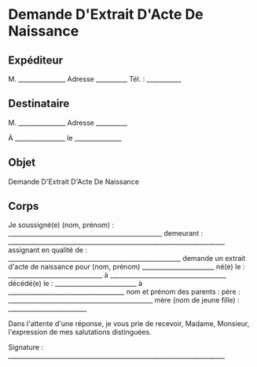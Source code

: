 # Demande D'Extrait D'Acte De Naissance

## Expéditeur

M. _______________
Adresse __________
Tél. : ___________

## Destinataire

M. _______________
Adresse __________

À ________________
le _______________

## Objet

Demande D'Extrait D'Acte De Naissance

## Corps

Je soussigné(e) (nom, prénom) : _________________________________________________
demeurant : _____________________________________________________________________
assignant en qualité de : _______________________________________________________
demande un extrait d'acte de naissance pour (nom, prénom) _______________________
né(e) le : ______________________________ à _____________________________________
décédé(e) le : __________________________ à _____________________________________
nom et prénom des parents : père : ______________________________________________
                            mère (nom de jeune fille) : _________________________

Dans l'attente d'une réponse, je vous prie de recevoir, Madame, Monsieur, l'expression de mes salutations distinguées.

Signature : _____________________________________________________________________
